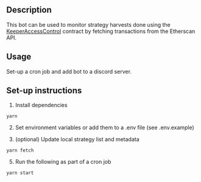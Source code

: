 ## Description

This bot can be used to monitor strategy harvests done using the [KeeperAccessControl](https://etherscan.io/address/0x711A339c002386f9db409cA55b6A35a604aB6cF6) contract by fetching transactions from the Etherscan API.

## Usage

Set-up a cron job and add bot to a discord server.

## Set-up instructions

1. Install dependencies

```
yarn
```

2. Set environment variables or add them to a .env file (see .env.example)

3. (optional) Update local strategy list and metadata

```
yarn fetch
```

5. Run the following as part of a cron job

```
yarn start
```
